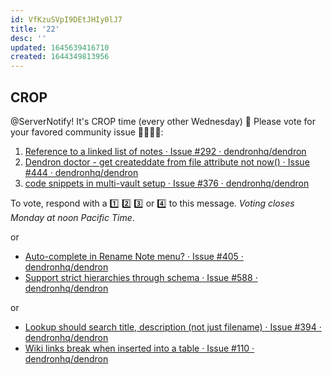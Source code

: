 ```yaml
---
id: VfKzuSVpI9DEtJHIy0lJ7
title: '22'
desc: ''
updated: 1645639416710
created: 1644349813956
---
```


## CROP

@ServerNotify! It's CROP time (every other Wednesday) 🙂 Please vote for your favored community issue 👨‍🌾👩‍🌾:

1. [Reference to a linked list of notes · Issue #292 · dendronhq/dendron](https://github.com/dendronhq/dendron/issues/292)
2. [Dendron doctor - get createddate from file attribute not now() · Issue #444 · dendronhq/dendron](https://github.com/dendronhq/dendron/issues/444)
3. [code snippets in multi-vault setup · Issue #376 · dendronhq/dendron](https://github.com/dendronhq/dendron/issues/376)

To vote, respond with a 1️⃣ 2️⃣ 3️⃣ or 4️⃣ to this message. _Voting closes Monday at noon Pacific Time_.

or

-   [Auto-complete in Rename Note menu? · Issue #405 · dendronhq/dendron](https://github.com/dendronhq/dendron/issues/405)
-   [Support strict hierarchies through schema · Issue #588 · dendronhq/dendron](https://github.com/dendronhq/dendron/issues/588)

or

-   [Lookup should search title, description (not just filename) · Issue #394 · dendronhq/dendron](https://github.com/dendronhq/dendron/issues/394)
-   [Wiki links break when inserted into a table · Issue #110 · dendronhq/dendron](https://github.com/dendronhq/dendron/issues/110)

